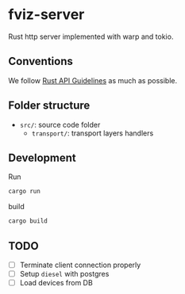 # fviz-server

Rust http server implemented with warp and tokio.

## Conventions

We follow [Rust API Guidelines](https://rust-lang.github.io/api-guidelines/about.html) as much as possible.


## Folder structure

- `src/`: source code folder
  - `transport/`: transport layers handlers
  
## Development

Run
```bash
cargo run
```

build
```bash
cargo build
```

## TODO
- [ ] Terminate client connection properly
- [ ] Setup `diesel` with postgres
- [ ] Load devices from DB
